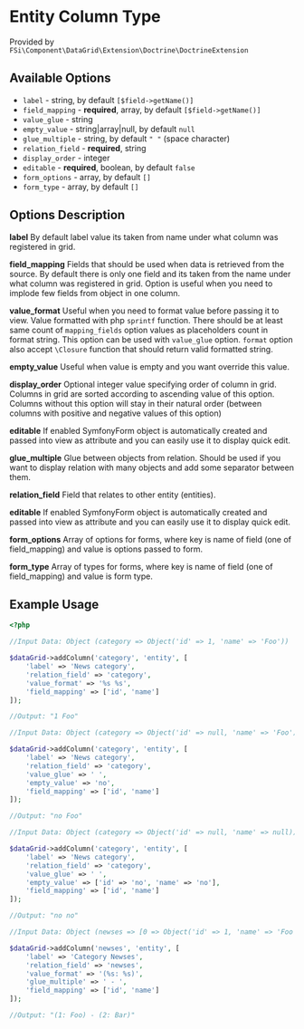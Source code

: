 # Entity Column Type #

Provided by ``FSi\Component\DataGrid\Extension\Doctrine\DoctrineExtension``

## Available Options ##

* ``label`` - string, by default ``[$field->getName()]``
* ``field_mapping`` - **required**, array, by default ``[$field->getName()]``
* ``value_glue`` - string
* ``empty_value`` - string|array|null, by default ``null``
* ``glue_multiple`` - string, by default ``" "`` (space character)
* ``relation_field`` - **required**, string
* ``display_order`` - integer
* ``editable`` - **required**, boolean, by default ``false``
* ``form_options`` - array, by default ``[]``
* ``form_type`` - array, by default ``[]``

## Options Description ##

**label** By default label value its taken from name under what column was registered in grid.

**field_mapping** Fields that should be used when data is retrieved from the source. By default there is only one
field and its taken from the name under what column was registered in grid.
Option is useful when you need to implode few fields from object in one column.

**value_format** Useful when you need to format value before passing it to view. Value formatted with php ``sprintf`` function. There should be at least same count of ``mapping_fields`` option
values as placeholders count in format string. This option can be used with ``value_glue`` option.
``format`` option also accept ``\Closure`` function that should return valid formatted string.

**empty_value** Useful when value is empty and you want override this value.

**display_order** Optional integer value specifying order of column in grid. Columns in grid are sorted according
  to ascending value of this option. Columns without this option will stay in their natural order (between columns with
  positive and negative values of this option)

**editable** If enabled SymfonyForm object is automatically created and passed into view as attribute and you can easily use it to display quick edit.

**glue_multiple** Glue between objects from relation. Should be used if you want to display relation with many objects and add some separator between them.

**relation_field** Field that relates to other entity (entities).

**editable** If enabled SymfonyForm object is automatically created and passed into view as attribute and you can easily use it to display quick edit.

**form_options** Array of options for forms, where key is name of field (one of field_mapping) and value is
options passed to form.

**form_type** Array of types for forms, where key is name of field (one of field_mapping) and value is form type.

## Example Usage ##

``` php
<?php

//Input Data: Object (category => Object('id' => 1, 'name' => 'Foo'))

$dataGrid->addColumn('category', 'entity', [
    'label' => 'News category',
    'relation_field' => 'category',
    'value_format' => '%s %s',
    'field_mapping' => ['id', 'name']
]);

//Output: "1 Foo"

//Input Data: Object (category => Object('id' => null, 'name' => 'Foo'))

$dataGrid->addColumn('category', 'entity', [
    'label' => 'News category',
    'relation_field' => 'category',
    'value_glue' => ' ',
    'empty_value' => 'no',
    'field_mapping' => ['id', 'name']
]);

//Output: "no Foo"

//Input Data: Object (category => Object('id' => null, 'name' => null))

$dataGrid->addColumn('category', 'entity', [
    'label' => 'News category',
    'relation_field' => 'category',
    'value_glue' => ' ',
    'empty_value' => ['id' => 'no', 'name' => 'no'],
    'field_mapping' => ['id', 'name']
]);

//Output: "no no"

//Input Data: Object (newses => [0 => Object('id' => 1, 'name' => 'Foo'), 1 => Object('id' => 2, 'name' => 'Bar')])

$dataGrid->addColumn('newses', 'entity', [
    'label' => 'Category Newses',
    'relation_field' => 'newses',
    'value_format' => '(%s: %s)',
    'glue_multiple' => ' - ',
    'field_mapping' => ['id', 'name']
]);

//Output: "(1: Foo) - (2: Bar)"
```
